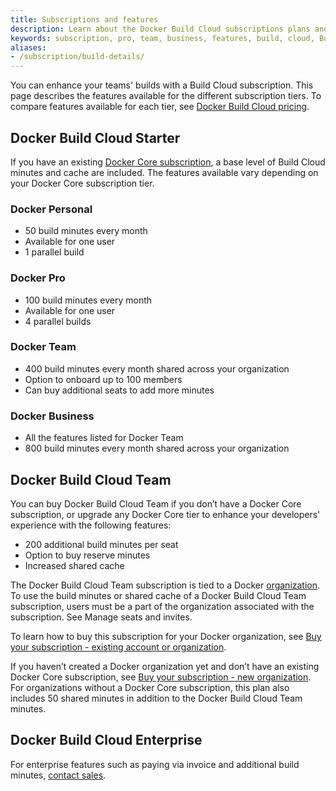 ```yaml
---
title: Subscriptions and features
description: Learn about the Docker Build Cloud subscriptions plans and features
keywords: subscription, pro, team, business, features, build, cloud, Build Cloud, remote builder
aliases:
- /subscription/build-details/
---
```


You can enhance your teams' builds with a Build Cloud subscription. This page describes the features available for the different subscription tiers. To compare features available for each tier, see [Docker Build Cloud pricing](https://www.docker.com/products/build-cloud/#pricing).

## Docker Build Cloud Starter

If you have an existing [Docker Core subscription](subscription/core-subscription/details/), a base level of Build Cloud minutes and cache are included. The features available vary depending on your Docker Core subscription tier.

### Docker Personal

- 50 build minutes every month
- Available for one user
- 1 parallel build

### Docker Pro

- 100 build minutes every month
- Available for one user
- 4 parallel builds

### Docker Team

- 400 build minutes every month shared across your organization
- Option to onboard up to 100 members
- Can buy additional seats to add more minutes

### Docker Business

- All the features listed for Docker Team
- 800 build minutes every month shared across your organization

## Docker Build Cloud Team

You can buy Docker Build Cloud Team if you don’t have a Docker Core subscription, or upgrade any Docker Core tier to enhance your developers' experience with the following features:

- 200 additional build minutes per seat
- Option to buy reserve minutes
- Increased shared cache

The Docker Build Cloud Team subscription is tied to a Docker
[organization](admin/organization/). To use the build minutes or
shared cache of a Docker Build Cloud Team subscription, users must be a part of
the organization associated with the subscription. See Manage seats and invites.

To learn how to buy this subscription for your Docker organization, see [Buy your subscription - existing account or organization](billing/build-billing#existing-account-or-organization).

If you haven’t created a Docker organization yet and don’t have an existing Docker Core subscription, see [Buy your subscription - new organization](billing/build-billing#new-organization). For organizations without a Docker Core subscription, this plan also includes 50 shared minutes in addition to the Docker Build Cloud Team minutes.

## Docker Build Cloud Enterprise

For enterprise features such as paying via invoice and additional build minutes, [contact sales](https://www.docker.com/products/build-cloud/#contact_sales).
